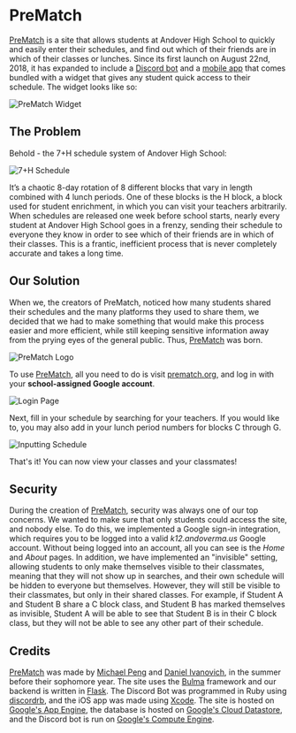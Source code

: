 # PreMatch

<a href="https://prematch.org">PreMatch</a> is a site that allows students at Andover High School to quickly and easily enter their schedules, and find out which of their friends are in which of their classes or lunches. Since its first launch on August 22nd, 2018, it has expanded to include a <a href="https://prematch.org/about/discord">Discord bot</a> and a <a href="https://github.com/broad-well/PreMatch-iOS">mobile app</a> that comes bundled with a widget that gives any student quick access to their schedule. The widget looks like so:

![PreMatch Widget](https://i.imgur.com/INN8wxj.png?0) 

## The Problem
Behold - the 7+H schedule system of Andover High School:

![7+H Schedule](https://i.imgur.com/d43YxsI.png)

It’s a chaotic 8-day rotation of 8 different blocks that vary in length combined with 4 lunch periods. One of these blocks is the H block, a block used for student enrichment, in which you can visit your teachers arbitrarily. When schedules are released one week before school starts, nearly every student at Andover High School goes in a frenzy, sending their schedule to everyone they know in order to see which of their friends are in which of their classes. This is a frantic, inefficient process that is never completely accurate and takes a long time. 

## Our Solution
When we, the creators of PreMatch, noticed how many students shared their schedules and the many platforms they used to share them, we decided that we had to make something that would make this process easier and more efficient, while still keeping sensitive information away from the prying eyes of the general public. 
Thus, <a href="https://prematch.org">PreMatch</a> was born. 

![PreMatch Logo](https://prematch.org/static/img/PreMatch%20Logo.png)

To use <a href="https://prematch.org">PreMatch</a>, all you need to do is visit <a href="https://prematch.org">prematch.org</a>, and log in with your **school-assigned Google account**.

![Login Page](https://i.imgur.com/E6MCYSN.png)

Next, fill in your schedule by searching for your teachers. If you would like to, you may also add in your lunch period numbers for blocks C through G.

![Inputting Schedule](https://i.imgur.com/1CKEVEN.png)

That's it! You can now view your classes and your classmates!

## Security
During the creation of <a href="https://prematch.org">PreMatch</a>, security was always one of our top concerns. We wanted to make sure that only students could access the site, and nobody else. To do this, we implemented a Google sign-in integration, which requires you to be logged into a valid *k12.andoverma.us* Google account. Without being logged into an account, all you can see is the *Home* and *About* pages. In addition, we have implemented an "invisible" setting, allowing students to only make themselves visible to their classmates, meaning that they will not show up in searches, and their own schedule will be hidden to everyone but themselves. However, they will still be visible to their classmates, but only in their shared classes. For example, if Student A and Student B share a C block class, and Student B has marked themselves as invisible, Student A will be able to see that Student B is in their C block class, but they will not be able to see any other part of their schedule. 

## Credits
<a href="https://prematch.org">PreMatch</a> was made by <a href="https://github.com/broad-well">Michael Peng</a> and <a href="https://github.com/PlantsVsDan">Daniel Ivanovich</a>, in the summer before their sophomore year. The site uses the <a href="https://bulma.io/">Bulma</a> framework and our backend is written in <a href="http://flask.pocoo.org/">Flask</a>.
The Discord Bot was programmed in Ruby using <a href="https://github.com/meew0/discordrb">discordrb</a>, and the iOS app was made using <a href="https://developer.apple.com/xcode/">Xcode</a>.
The site is hosted on <a href="https://cloud.google.com/appengine/">Google's App Engine</a>, the database is hosted on <a href="https://cloud.google.com/datastore/">Google's Cloud Datastore</a>, and the Discord bot is run on <a href="https://cloud.google.com/compute/">Google's Compute Engine</a>.

